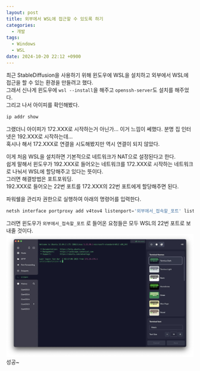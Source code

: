 ```yaml
---
layout: post
title: 외부에서 WSL에 접근할 수 있도록 하기
categories:
  - 개발
tags:
  - Windows
  - WSL
date: 2024-10-20 22:12 +0900
---
```


최근 StableDiffusion을 사용하기 위해 윈도우에 WSL을 설치하고 외부에서 WSL에 접근을 할 수 있는 환경을 만들려고 했다.  
그래서 신나게 윈도우에 `wsl --install`을 해주고 `openssh-server`도 설치를 해주었다.  
그리고 나서 아이피를 확인해봤다.

```bash
ip addr show
```

그랬더니 아이피가 172.XXX로 시작하는거 아닌가… 이거 느낌이 쎄했다. 분명 집 인터넷은 192.XXX로 시작하는데…  
혹시나 해서 172.XXX로 연결을 시도해봤지만 역시 연결이 되지 않았다.

이게 처음 WSL을 설치하면 기본적으로 네트워크가 NAT으로 설정된다고 한다.  
쉽게 말해서 윈도우가 192.XXX로 들어오는 네트워크를 172.XXX로 시작하는 네트워크로 나눠서 WSL에 할당해주고 있다는 뜻이다.  
그러면 해결방법은 포트포워딩.  
192.XXX로 들어오는 22번 포트를 172.XXX의 22번 포트에게 할당해주면 된다.

파워쉘을 관리자 권한으로 실행하여 아래의 명령어를 입력한다.

```powershell
netsh interface portproxy add v4tov4 listenport='외부에서_접속할_포트' listenaddress=0.0.0.0 connectport=22 connectaddress=172.XXX
```

그러면 윈도우가 `외부에서_접속할_포트` 로 들어온 요청들은 모두 WSL의 22번 포트로 보내줄 것이다.
![picture 0](/assets/img/posts/6095f3b7255759345137a4267ce09883017ff779250e16d624d310eb5c177cfd.jpeg)
성공~
